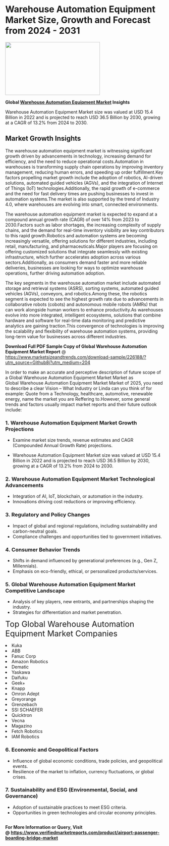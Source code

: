 <H1>Warehouse Automation Equipment Market Size, Growth and Forecast from 2024 - 2031</H1><img class="aligncenter size-medium wp-image-584254" src="https://thirdeyenews.in/wp-content/uploads/2024/09/Global-Market-Research-300x168.jpeg" alt="" width="300" height="168" /><p><strong>Global&nbsp;<a href="https://www.marketsizeandtrends.com/download-sample/226188/?utm_source=Github8j?utm_medium=204">Warehouse Automation Equipment Market</a> Insights</strong></p><p>Warehouse Automation Equipment Market size was valued at USD 15.4 Billion in 2022 and is projected to reach USD 36.5 Billion by 2030, growing at a CAGR of 13.2% from 2024 to 2030.</p><p><h2>Market Growth Insights</h2> <p>The warehouse automation equipment market is witnessing significant growth driven by advancements in technology, increasing demand for efficiency, and the need to reduce operational costs.Automation in warehouses is transforming supply chain operations by improving inventory management, reducing human errors, and speeding up order fulfillment.Key factors propelling market growth include the adoption of robotics, AI-driven solutions, automated guided vehicles (AGVs), and the integration of Internet of Things (IoT) technologies.Additionally, the rapid growth of e-commerce and the need for fast delivery times are pushing businesses to invest in automation systems.The market is also supported by the trend of Industry 4.0, where warehouses are evolving into smart, connected environments.</p> <p>The warehouse automation equipment market is expected to expand at a compound annual growth rate (CAGR) of over 14% from 2023 to 2030.Factors such as labor shortages, the increasing complexity of supply chains, and the demand for real-time inventory visibility are key contributors to this rapid growth.Robotics and automation systems are becoming increasingly versatile, offering solutions for different industries, including retail, manufacturing, and pharmaceuticals.Major players are focusing on offering customized solutions that integrate seamlessly with existing infrastructure, which further accelerates adoption across various sectors.Additionally, as consumers demand faster and more reliable deliveries, businesses are looking for ways to optimize warehouse operations, further driving automation adoption.<p>The key segments in the warehouse automation market include automated storage and retrieval systems (ASRS), sorting systems, automated guided vehicles (AGVs), conveyors, and robotics.Among these, the robotics segment is expected to see the highest growth rate due to advancements in collaborative robots (cobots) and autonomous mobile robots (AMRs) that can work alongside human workers to enhance productivity.As warehouses evolve into more integrated, intelligent ecosystems, solutions that combine hardware and software for real-time data monitoring and predictive analytics are gaining traction.This convergence of technologies is improving the scalability and flexibility of warehouse automation systems, providing long-term value for businesses across different industries.</p> <p><span class=""><strong>Download Full PDF Sample Copy of Global Warehouse Automation Equipment Market Report</strong> @ <a href="https://www.marketsizeandtrends.com/download-sample/226188/?utm_source=Github8j?utm_medium=204" target="_blank">https://www.marketsizeandtrends.com/download-sample/226188/?utm_source=Github8j?utm_medium=204</a></span></p><p>In order to make an accurate and perceptive description of future scope of a Global&nbsp;Warehouse Automation Equipment Market Market as Global&nbsp;Warehouse Automation Equipment Market Market of 2025, you need to describe a clear Vision &ndash; What Industry or Linda can you think of for example: Quote from a Technology, healthcare, automotive, renewable energy, name the market you are Reffering to.However, some general trends and factors usually impact market reports and their future outlook include:</p><h3>1.&nbsp;<strong>Warehouse Automation Equipment Market Growth Projections</strong></h3><ul><li>Examine market size trends, revenue estimates and CAGR (Compounded Annual Growth Rate) projections.</li><li><p>Warehouse Automation Equipment Market size was valued at USD 15.4 Billion in 2022 and is projected to reach USD 36.5 Billion by 2030, growing at a CAGR of 13.2% from 2024 to 2030.</p></li></ul><h3>2.&nbsp;<strong>Warehouse Automation Equipment Market Technological Advancements</strong></h3><ul><li>Integration of AI, IoT, blockchain, or automation in the industry.</li><li>Innovations driving cost reductions or improving efficiency.</li></ul><h3>3.&nbsp;<strong>Regulatory and Policy Changes</strong></h3><ul><li>Impact of global and regional regulations, including sustainability and carbon-neutral goals.</li><li>Compliance challenges and opportunities tied to government initiatives.</li></ul><h3>4.&nbsp;<strong>Consumer Behavior Trends</strong></h3><ul><li>Shifts in demand influenced by generational preferences (e.g., Gen Z, Millennials).</li><li>Emphasis on eco-friendly, ethical, or personalized products/services.</li></ul><h3>5.&nbsp;<strong>Global Warehouse Automation Equipment Market Competitive Landscape</strong></h3><ul><li>Analysis of key players, new entrants, and partnerships shaping the industry.</li><li>Strategies for differentiation and market penetration.</li></ul><p data-pm-slice="1 1 []"><span style="color: inherit; font-family: inherit; font-size: 25px;">Top Global Warehouse Automation Equipment Market Companies</span></p><div class="" data-test-id=""><p><li>Kuka</li><li> ABB</li><li> Fanuc Corp</li><li> Amazon Robotics</li><li> Dematic</li><li> Yaskawa</li><li> Daifuku</li><li> Geek+</li><li> Knapp</li><li> Omron Adept</li><li> Greyorange</li><li> Grenzebach</li><li> SSI SCHAEFER</li><li> Quicktron</li><li> Vecna</li><li> Magazino</li><li> Fetch Robotics</li><li> IAM Robotics</li></p></div><h3>6.&nbsp;<strong>Economic and Geopolitical Factors</strong></h3><ul><li>Influence of global economic conditions, trade policies, and geopolitical events.</li><li>Resilience of the market to inflation, currency fluctuations, or global crises.</li></ul><h3>7.&nbsp;<strong>Sustainability and ESG (Environmental, Social, and Governance)</strong></h3><ul><li>Adoption of sustainable practices to meet ESG criteria.</li><li>Opportunities in green technologies and circular economy principles.</li></ul><h2><strong style="font-size: 14px;">For More Information or Query, Visit @&nbsp;</strong><a style="background-color: #ffffff; font-size: 14px;" href="https://www.marketsizeandtrends.com/report/warehouse-automation-equipment-market/" target="_blank">https://www.verifiedmarketreports.com/product/airport-passenger-boarding-bridge-market</a></h2>